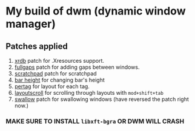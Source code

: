 # My build of dwm (dynamic window manager)

## Patches applied
1. [xrdb](https://dwm.suckless.org/patches/xrdb/) patch for .Xresources support.
2. [fullgaps](https://dwm.suckless.org/patches/fullgaps/) patch for adding gaps between windows.
3. [scratchpad](https://dwm.suckless.org/patches/scratchpad/) patch for scratchpad
4. [bar height](https://dwm.suckless.org/patches/bar_height/) for changing bar's height
5. [pertag](https://dwm.suckless.org/patches/pertag/) for layout for each tag.
6. [layoutscroll](https://dwm.suckless.org/patches/layoutscroll/) for scrolling through layouts with ``mod+shift+tab``
7. [swallow](https://dwm.suckless.org/patches/swallow/) patch for swallowing windows (have reversed the patch right now.)

### MAKE SURE TO INSTALL ``libxft-bgra`` OR DWM WILL CRASH
